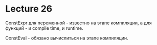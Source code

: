# Lecture 26

ConstExpr для переменной - известно на этапе компиляции, а для функций - и compile time, и runtime.

ConstEval - обязано вычислиться на этапе компиляции. 